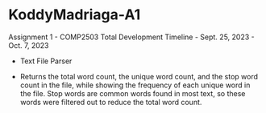 # KoddyMadriaga-A1
Assignment 1 - COMP2503 
Total Development Timeline - Sept. 25, 2023 - Oct. 7, 2023

 - Text File Parser

 - Returns the total word count, the unique word count, and the stop word count in the file,
while showing the frequency of each unique word in the file. Stop words are common words
found in most text, so these words were filtered out to reduce the total word count. 
